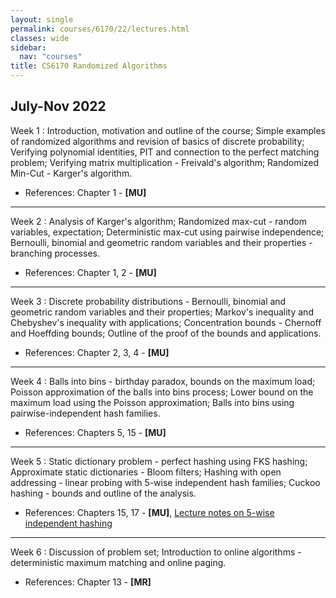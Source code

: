 ```yaml
---
layout: single
permalink: courses/6170/22/lectures.html
classes: wide
sidebar:
  nav: "courses"
title: CS6170 Randomized Algorithms
---
```


## July-Nov 2022

Week 1
: Introduction, motivation and outline of the course; Simple examples of randomized algorithms and revision of basics of discrete probability; Verifying polynomial identities, PIT and connection to the perfect matching problem; Verifying matrix multiplication - Freivald's algorithm; Randomized Min-Cut - Karger's algorithm.
- References: Chapter 1 - **[MU]**

---

Week 2
: Analysis of Karger's algorithm; Randomized max-cut - random variables, expectation; Deterministic max-cut using pairwise independence; Bernoulli, binomial and geometric random variables and their properties - branching processes.
- References: Chapter 1, 2 - **[MU]**

---

Week 3
: Discrete probability distributions - Bernoulli, binomial and geometric random variables and their properties; Markov's inequality and Chebyshev's inequality with applications; Concentration bounds - Chernoff and Hoeffding bounds; Outline of the proof of the bounds and applications.
- References: Chapter 2, 3, 4 - **[MU]**

---

Week 4
: Balls into bins - birthday paradox, bounds on the maximum load; Poisson approximation of the balls into bins process; Lower bound on the maximum load using the Poisson approximation; Balls into bins using pairwise-independent hash families.
- References: Chapters 5, 15 - **[MU]**

---

Week 5
: Static dictionary problem - perfect hashing using FKS hashing; Approximate static dictionaries - Bloom filters; Hashing with open addressing - linear probing with 5-wise independent hash families; Cuckoo hashing - bounds and outline of the analysis.
- References: Chapters 15, 17 - **[MU]**, [Lecture notes on 5-wise independent hashing](https://arxiv.org/pdf/1509.04549.pdf)

---

Week 6
: Discussion of problem set; Introduction to online algorithms - deterministic maximum matching and online paging.
- References: Chapter 13 - **[MR]**

